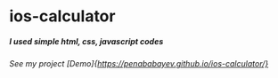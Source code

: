 # ios-calculator
##### I used simple html, css, javascript codes
###### See my project [Demo]{https://penababayev.github.io/ios-calculator/}
